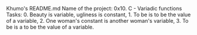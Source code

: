 Khumo's README.md 
Name of the project: 0x10. C - Variadic functions
Tasks: 0. Beauty is variable, ugliness is constant, 1. To be is to be the value of a variable, 2. One woman's constant is another woman's variable, 3. To be is a to be the value of a variable.
